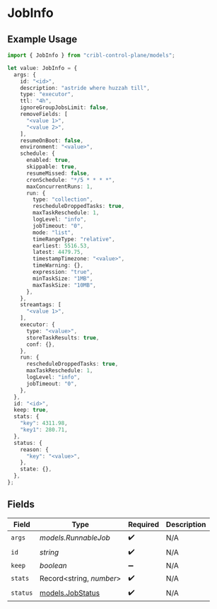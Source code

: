 # JobInfo

## Example Usage

```typescript
import { JobInfo } from "cribl-control-plane/models";

let value: JobInfo = {
  args: {
    id: "<id>",
    description: "astride where huzzah till",
    type: "executor",
    ttl: "4h",
    ignoreGroupJobsLimit: false,
    removeFields: [
      "<value 1>",
      "<value 2>",
    ],
    resumeOnBoot: false,
    environment: "<value>",
    schedule: {
      enabled: true,
      skippable: true,
      resumeMissed: false,
      cronSchedule: "*/5 * * * *",
      maxConcurrentRuns: 1,
      run: {
        type: "collection",
        rescheduleDroppedTasks: true,
        maxTaskReschedule: 1,
        logLevel: "info",
        jobTimeout: "0",
        mode: "list",
        timeRangeType: "relative",
        earliest: 5516.53,
        latest: 4479.75,
        timestampTimezone: "<value>",
        timeWarning: {},
        expression: "true",
        minTaskSize: "1MB",
        maxTaskSize: "10MB",
      },
    },
    streamtags: [
      "<value 1>",
    ],
    executor: {
      type: "<value>",
      storeTaskResults: true,
      conf: {},
    },
    run: {
      rescheduleDroppedTasks: true,
      maxTaskReschedule: 1,
      logLevel: "info",
      jobTimeout: "0",
    },
  },
  id: "<id>",
  keep: true,
  stats: {
    "key": 4311.98,
    "key1": 280.71,
  },
  status: {
    reason: {
      "key": "<value>",
    },
    state: {},
  },
};
```

## Fields

| Field                                      | Type                                       | Required                                   | Description                                |
| ------------------------------------------ | ------------------------------------------ | ------------------------------------------ | ------------------------------------------ |
| `args`                                     | *models.RunnableJob*                       | :heavy_check_mark:                         | N/A                                        |
| `id`                                       | *string*                                   | :heavy_check_mark:                         | N/A                                        |
| `keep`                                     | *boolean*                                  | :heavy_minus_sign:                         | N/A                                        |
| `stats`                                    | Record<string, *number*>                   | :heavy_check_mark:                         | N/A                                        |
| `status`                                   | [models.JobStatus](../models/jobstatus.md) | :heavy_check_mark:                         | N/A                                        |